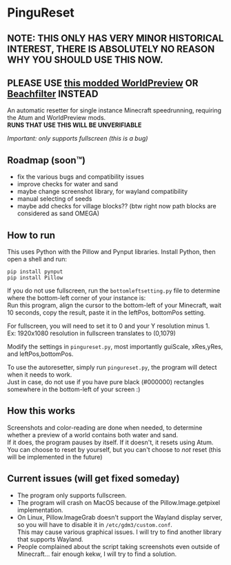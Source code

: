 # PinguReset

## NOTE: THIS ONLY HAS VERY MINOR HISTORICAL INTEREST, THERE IS ABSOLUTELY NO REASON WHY YOU SHOULD USE THIS NOW.
## PLEASE USE [this modded WorldPreview](https://github.com/jojoe77777/WorldPreview-beach) OR [Beachfilter](https://github.com/DuncanRuns/BeachFilter-Mod) INSTEAD

An automatic resetter for single instance Minecraft speedrunning, requiring the Atum and WorldPreview mods.  
**RUNS THAT USE THIS WILL BE UNVERIFIABLE**

*Important: only supports fullscreen (this is a bug)*

## Roadmap (soon™)

- fix the various bugs and compatibility issues
- improve checks for water and sand
- maybe change screenshot library, for wayland compatibility
- manual selecting of seeds
- maybe add checks for village blocks?? (btw right now path blocks are considered as sand OMEGA)

## How to run

This uses Python with the Pillow and Pynput libraries.
Install Python, then open a shell and run:
```
pip install pynput
pip install Pillow
```

If you do not use fullscreen, run the `bottomleftsetting.py` file to determine where the bottom-left corner of your instance is:  
Run this program, align the cursor to the bottom-left of your Minecraft, wait 10 seconds, copy the result, paste it in the leftPos, bottomPos setting.

For fullscreen, you will need to set it to 0 and your Y resolution minus 1.  
Ex: 1920x1080 resolution in fullscreen translates to (0,1079)

Modify the settings in `pingureset.py`, most importantly guiScale, xRes,yRes, and leftPos,bottomPos.

To use the autoresetter, simply run `pingureset.py`, the program will detect when it needs to work.  
Just in case, do not use if you have pure black (#000000) rectangles somewhere in the bottom-left of your screen :)

## How this works

Screenshots and color-reading are done when needed, to determine whether a preview of a world contains both water and sand.  
If it does, the program pauses by itself. If it doesn't, it resets using Atum.  
You can choose to reset by yourself, but you can't choose to *not* reset (this will be implemented in the future)

## Current issues (will get fixed someday)

- The program only supports fullscreen.
- The program will crash on MacOS because of the Pillow.Image.getpixel implementation.
- On Linux, Pillow.ImageGrab doesn't support the Wayland display server, so you will have to disable it in `/etc/gdm3/custom.conf`.  
This may cause various graphical issues. I will try to find another library that supports Wayland.
- People complained about the script taking screenshots even outside of Minecraft... fair enough kekw, I will try to find a solution.
